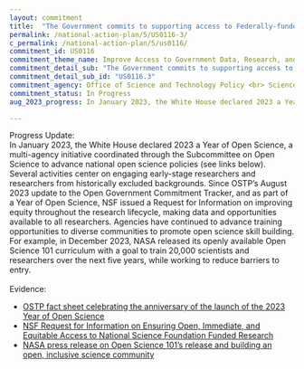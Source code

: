 ```yaml
---
layout: commitment
title:  "The Government commits to supporting access to Federally-funded science and data… by launching programs aimed at awarding more grants to early-stage researchers as well as encouraging a diverse pool of award applicants;"
permalink: /national-action-plan/5/US0116-3/
c_permalink: /national-action-plan/5/us0116/
commitment_id: US0116
commitment_theme_name: Improve Access to Government Data, Research, and Information
commitment_detail_sub: "The Government commits to supporting access to Federally-funded science and data… by launching programs aimed at awarding more grants to early-stage researchers as well as encouraging a diverse pool of award applicants;"
commitment_detail_sub_id: "US0116.3"
commitment_agency: Office of Science and Technology Policy <br> Science and Society team
commitment_status: In Progress
aug_2023_progress: In January 2023, the White House declared 2023 a Year of Open Science, a multi-agency initiative coordinated through the Subcommittee on Open Science to advance national open science policies (see links below). Several activities center on engaging early-stage researchers and researchers from historically excluded backgrounds, including a series of listening sessions with early career researchers to understand and elevate their needs, priorities, and experiences in advancing open science.<br><a href="https://open.science.gov/"></a><br><br><a href="https://www.whitehouse.gov/ostp/news-updates/2023/01/11/fact-sheet-biden-harris-administration-announces-new-actions-to-advance-open-and-equitable-research/"></a><br><br> NASA Boosts Open Science through Innovative Training, NASA<br><a href="https://www.nasa.gov/centers/marshall/news/releases/2023/nasa-boosts-open-science-through-innovative-training"></a><br><br> NSF Invests in Ten Open Science Research Coordination Networks to Promote Open Science<br><a href="https://www.nsf.gov/awardsearch/advancedSearchResult?PIId=&ProgRefCode=121Z"></a>

---
```

Progress Update:<br>
In January 2023, the White House declared 2023 a Year of Open Science, a multi-agency initiative coordinated through the Subcommittee on Open Science to advance national open science policies (see links below). Several activities center on engaging early-stage researchers and researchers from historically excluded backgrounds. Since OSTP’s August 2023 update to the Open Government Commitment Tracker, and as part of a Year of Open Science, NSF issued a Request for Information on improving equity throughout the research lifecycle, making data and opportunities available to all researchers. Agencies have continued to advance training opportunities to diverse communities to promote open science skill building. For example, in December 2023, NASA released its openly available Open Science 101 curriculum with a goal to train 20,000 scientists and researchers over the next five years, while working to reduce barriers to entry.<br>
<br>
Evidence:<br>
* [OSTP fact sheet celebrating the anniversary of the launch of the 2023 Year of Open Science](https://www.whitehouse.gov/ostp/news-updates/2024/01/31/fact-sheet-biden-harris-administration-marks-the-anniversary-of-ostps-year-of-open-science)
* [NSF Request for Information on Ensuring Open, Immediate, and Equitable Access to National Science Foundation Funded Research](https://www.federalregister.gov/documents/2023/11/16/2023-25267/request-for-information-rfi-on-nsf-public-access-plan-20-ensuring-open-immediate-and-equitable)
* [NASA press release on Open Science 101’s release and building an open, inclusive science community](https://www.nasa.gov/news-release/new-course-from-nasa-helps-build-open-inclusive-science-community)